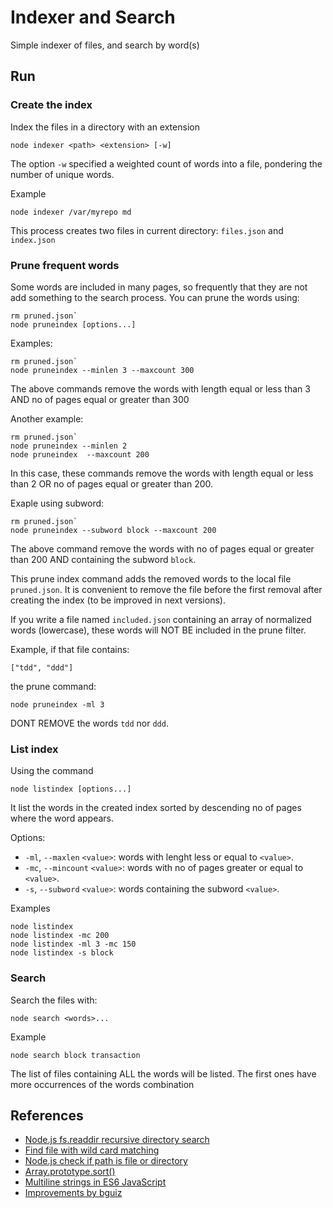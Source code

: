 # Indexer and Search

Simple indexer of files, and search by word(s)

## Run

### Create the index

Index the files in a directory with an extension
```
node indexer <path> <extension> [-w]
```

The option `-w` specified a weighted count of words into a file, pondering
the number of unique words.

Example
```
node indexer /var/myrepo md
```

This process creates two files in current directory:
`files.json` and `index.json`

### Prune frequent words

Some words are included in many pages, so frequently that
they are not add something to the search process. You
can prune the words using:

```
rm pruned.json`
node pruneindex [options...]
```

Examples:
```
rm pruned.json`
node pruneindex --minlen 3 --maxcount 300
```

The above commands remove the words with length equal or less
than 3 AND no of pages equal or greater than 300

Another example:
```
rm pruned.json`
node pruneindex --minlen 2
node pruneindex  --maxcount 200
```

In this case, these commands remove the words with length equal or less
than 2 OR no of pages equal or greater than 200.

Exaple using subword:
```
rm pruned.json`
node pruneindex --subword block --maxcount 200
```
The above command remove the words with no of pages equal or 
greater than 200 AND containing the subword `block`.


This prune index command adds the removed words to
the local file `pruned.json`. It is convenient to
remove the file before the first removal after creating
the index (to be improved in next versions).

If you write a file named `included.json` containing an
array of normalized words (lowercase), these words will NOT BE
included in the prune filter.

Example, if that file contains:
```
["tdd", "ddd"]
```

the prune command:
```
node pruneindex -ml 3
```

DONT REMOVE the words `tdd` nor `ddd`.


### List index

Using the command

```
node listindex [options...]
```

It list the words in the created index sorted by descending
no of pages where the word appears.

Options:
- `-ml`, `--maxlen` `<value>`: words with lenght less or
equal to `<value>`.
- `-mc`, `--mincount` `<value>`: words with no of pages greater or
equal to `<value>`.
- `-s`, `--subword` `<value>`: words containing the subword `<value>`.

Examples
```
node listindex
node listindex -mc 200
node listindex -ml 3 -mc 150
node listindex -s block

```


### Search

Search the files with:
```
node search <words>...
```

Example
```
node search block transaction
```

The list of files containing ALL the words will be listed.
The first ones have more occurrences of the words combination

## References

- [Node.js fs.readdir recursive directory search](https://stackoverflow.com/questions/5827612/node-js-fs-readdir-recursive-directory-search)
- [Find file with wild card matching](https://stackoverflow.com/questions/21319602/find-file-with-wild-card-matching)
- [Node.js check if path is file or directory](https://stackoverflow.com/questions/15630770/node-js-check-if-path-is-file-or-directory)
- [Array.prototype.sort()](https://developer.mozilla.org/en-US/docs/Web/JavaScript/Reference/Global_Objects/Array/sort)
- [Multiline strings in ES6 JavaScript](https://jack.ofspades.com/multiline-strings-in-es6-javascript/)
- [Improvements by bguiz](https://github.com/bguiz/JavaScriptSamples/blob/feat/bguiz-indexer-improvements/Indexer/README.md)

